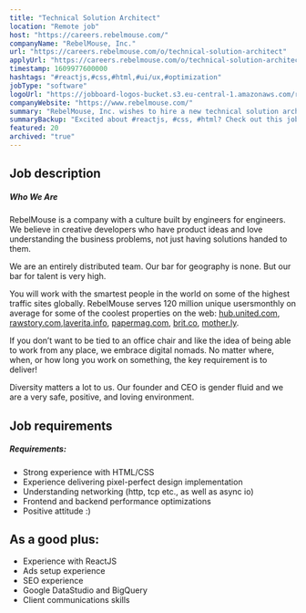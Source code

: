 ```yaml
---
title: "Technical Solution Architect"
location: "Remote job"
host: "https://careers.rebelmouse.com/"
companyName: "RebelMouse, Inc."
url: "https://careers.rebelmouse.com/o/technical-solution-architect"
applyUrl: "https://careers.rebelmouse.com/o/technical-solution-architect/c/new"
timestamp: 1609977600000
hashtags: "#reactjs,#css,#html,#ui/ux,#optimization"
jobType: "software"
logoUrl: "https://jobboard-logos-bucket.s3.eu-central-1.amazonaws.com/rebelmouse-inc-"
companyWebsite: "https://www.rebelmouse.com/"
summary: "RebelMouse, Inc. wishes to hire a new technical solution architect. If you have strong experience with HTML/CSS, consider applying."
summaryBackup: "Excited about #reactjs, #css, #html? Check out this job post!"
featured: 20
archived: "true"
---
```


## Job description

##### **Who We Are**

RebelMouse is a company with a culture built by engineers for engineers. We believe in creative developers who have product ideas and love understanding the business problems, not just having solutions handed to them.

We are an entirely distributed team. Our bar for geography is none. But our bar for talent is very high.

You will work with the smartest people in the world on some of the highest traffic sites globally. RebelMouse serves 120 million unique usersmonthly on average for some of the coolest properties on the web: [hub.united.com](http://hub.united.com/), [rawstory.com](https://www.rawstory.com/),[laverita.info](http://laverita.info/), [papermag.com](https://www.papermag.com/), [brit.co](https://www.brit.co/), [mother.ly](https://www.mother.ly/).

If you don’t want to be tied to an office chair and like the idea of being able to work from any place, we embrace digital nomads. No matter where, when, or how long you work on something, the key requirement is to deliver!

Diversity matters a lot to us. Our founder and CEO is gender fluid and we are a very safe, positive, and loving environment.

## Job requirements

##### **Requirements:**

*   Strong experience with HTML/CSS
*   Experience delivering pixel-perfect design implementation
*   Understanding networking (http, tcp etc., as well as async io)
*   Frontend and backend performance optimizations
*   Positive attitude :)

## As a good plus:

*   Experience with ReactJS
*   Ads setup experience
*   SEO experience
*   Google DataStudio and BigQuery
*   Client communications skills
